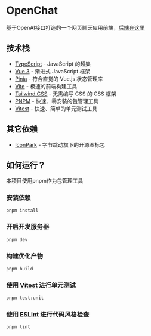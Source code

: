 # OpenChat

基于OpenAI接口打造的一个网页聊天应用前端，[后端在这里](https://gitee.com/origamiwang/gptplat)

## 技术栈

- [TypeScript](https://www.typescriptlang.org/) - JavaScript 的超集
- [Vue 3](https://v3.vuejs.org/) - 渐进式 JavaScript 框架
- [Pinia](https://pinia.vuejs.org/) - 符合直觉的 Vue.js 状态管理库
- [Vite](https://vitejs.dev/) - 极速的前端构建工具
- [Tailwind CSS](https://tailwindcss.com/) - 无需编写 CSS 的 CSS 框架
- [PNPM](https://pnpm.io/) - 快速、零安装的包管理工具
- [Vitest](https://vitest.dev/) - 快速、简单的单元测试工具

## 其它依赖

- [IconPark](http://iconpark.oceanengine.com/) - 字节跳动旗下的开源图标包

## 如何运行？

本项目使用pnpm作为包管理工具

### 安装依赖

```sh
pnpm install
```

### 开启开发服务器

```sh
pnpm dev
```

### 构建优化产物

```sh
pnpm build
```

### 使用 [Vitest](https://vitest.dev/) 进行单元测试

```sh
pnpm test:unit
```

### 使用 [ESLint](https://eslint.org/) 进行代码风格检查

```sh
pnpm lint
```
